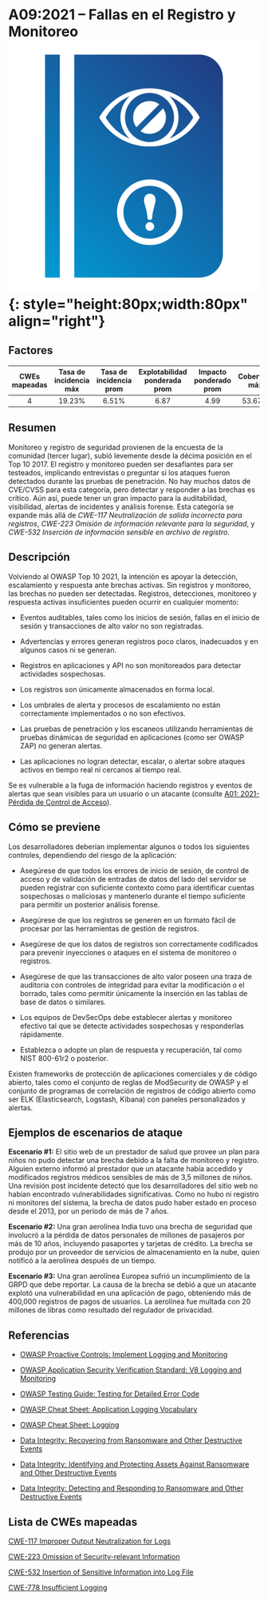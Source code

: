# A09:2021 – Fallas en el Registro y Monitoreo    ![icon](assets/TOP_10_Icons_Final_Security_Logging_and_Monitoring_Failures.png){: style="height:80px;width:80px" align="right"}

## Factores

| CWEs mapeadas | Tasa de incidencia máx | Tasa de incidencia prom | Explotabilidad ponderada prom| Impacto ponderado prom | Cobertura máx | Cobertura prom | Incidencias totales | Total CVEs |
|:-------------:|:--------------------:|:--------------------:|:--------------:|:--------------:|:----------------------:|:---------------------:|:-------------------:|:------------:|
| 4           | 19.23%             | 6.51%              | 6.87                 | 4.99                | 53.67%       | 39.97%       | 53,615            | 242        |

## Resumen

Monitoreo y registro de seguridad provienen de la encuesta de la comunidad (tercer lugar), subió levemente desde la décima posición en el Top 10 2017. El registro y monitoreo pueden ser desafiantes para ser testeados, implicando entrevistas o preguntar si los ataques fueron detectados durante las pruebas de penetración. No hay muchos datos de CVE/CVSS para esta categoría, pero detectar y responder a las brechas es crítico. Aún así, puede tener un gran impacto para la auditabilidad, visibilidad, alertas de incidentes y análisis forense. Esta categoría se expande más allá de *CWE-117 Neutralización de salida incorrecta para registros*, *CWE-223 Omisión de información relevante para la seguridad*, y *CWE-532 Inserción de información sensible en archivo de registro*.

## Descripción

Volviendo al OWASP Top 10 2021, la intención es apoyar la detección, escalamiento y respuesta ante brechas activas. Sin registros y monitoreo, las brechas no pueden ser detectadas. Registros, detecciones, monitoreo y respuesta activas insuficientes pueden ocurrir en cualquier momento:

-   Eventos auditables, tales como los inicios de sesión, fallas en el inicio de sesión y transacciones de alto valor no son registradas.

-   Advertencias y errores generan registros poco claros, inadecuados y en algunos casos ni se generan.

-   Registros en aplicaciones y API no son monitoreados para detectar actividades sospechosas.

-   Los registros son únicamente almacenados en forma local.

-   Los umbrales de alerta y procesos de escalamiento no están correctamente implementados o no son efectivos.

-   Las pruebas de penetración y los escaneos utilizando herramientas de pruebas dinámicas de seguridad en aplicaciones (como ser OWASP ZAP) no generan alertas.

-   Las aplicaciones no logran detectar, escalar, o alertar sobre ataques activos en tiempo real ni cercanos al tiempo real.

Se es vulnerable a la fuga de información haciendo registros y eventos de alertas que sean visibles para un usuario o un atacante (consulte [A01: 2021-Pérdida de Control de Acceso](A01_2021-Broken_Access_Control.md)).

## Cómo se previene

Los desarrolladores deberían implementar algunos o todos los siguientes controles, dependiendo del riesgo de la aplicación:

-   Asegúrese de que todos los errores de inicio de sesión, de control de acceso y de validación de entradas de datos del lado del servidor se pueden registrar con suficiente contexto como para identificar cuentas sospechosas o maliciosas y mantenerlo durante el tiempo suficiente para permitir un posterior análisis forense.

-   Asegúrese de que los registros se generen en un formato fácil de procesar por las herramientas de gestión de registros.

-   Asegúrese de que los datos de registros son correctamente codificados para prevenir inyecciones o ataques en el sistema de monitoreo o registros.

-   Asegúrese de que las transacciones de alto valor poseen una traza de auditoria con controles de integridad para evitar la modificación o el borrado, tales como permitir únicamente la inserción en las tablas de base de datos o similares.

-   Los equipos de DevSecOps debe establecer alertas y monitoreo efectivo tal que se detecte actividades sospechosas y responderlas rápidamente.

-   Establezca o adopte un plan de respuesta y recuperación, tal como NIST 800-61r2 o posterior.

Existen frameworks de protección de aplicaciones comerciales y de código abierto, tales como el conjunto de reglas de ModSecurity de OWASP y el conjunto de programas de correlación de registros de código abierto como ser ELK (Elasticsearch, Logstash, Kibana) con paneles personalizados y alertas.

## Ejemplos de escenarios de ataque

**Escenario #1:** El sitio web de un prestador de salud que provee un plan para niños no pudo detectar una brecha debido a la falta de monitoreo y registro. Alguien externo informó al prestador que un atacante había accedido y modificados registros médicos sensibles de más de 3,5 millones de niños. Una revisión post incidente detectó que los desarrolladores del sitio web no habían encontrado vulnerabilidades significativas. Como no hubo ni registro ni monitores del sistema, la brecha de datos pudo haber estado en proceso desde el 2013, por un período de más de 7 años.

**Escenario #2:** Una gran aerolínea India tuvo una brecha de seguridad que involucró a la pérdida de datos personales de millones de pasajeros por más de 10 años, incluyendo pasaportes y tarjetas de crédito. La brecha se produjo por un proveedor de servicios de almacenamiento en la nube, quien notificó a la aerolínea después de un tiempo.

**Escenario #3:** Una gran aerolínea Europea sufrió un incumplimiento de la GRPD que debe reportar. La causa de la brecha se debió a que un atacante explotó una vulnerabilidad en una aplicación de pago, obteniendo más de 400,000 registros de pagos de usuarios. La aerolínea fue multada con 20 millones de libras como resultado del regulador de privacidad.

## Referencias

-   [OWASP Proactive Controls: Implement Logging and Monitoring](https://owasp.org/www-project-proactive-controls/v3/en/c9-security-logging.html)

-   [OWASP Application Security Verification Standard: V8 Logging and Monitoring](https://owasp.org/www-project-application-security-verification-standard)

-   [OWASP Testing Guide: Testing for Detailed Error Code](https://owasp.org/www-project-web-security-testing-guide/v41/4-Web_Application_Security_Testing/08-Testing_for_Error_Handling/01-Testing_for_Error_Code)

-   [OWASP Cheat Sheet: Application Logging Vocabulary](https://cheatsheetseries.owasp.org/cheatsheets/Application_Logging_Vocabulary_Cheat_Sheet.html)

-   [OWASP Cheat Sheet: Logging](https://cheatsheetseries.owasp.org/cheatsheets/Logging_Cheat_Sheet.html)

-   [Data Integrity: Recovering from Ransomware and Other Destructive Events](https://csrc.nist.gov/publications/detail/sp/1800-11/final)

-   [Data Integrity: Identifying and Protecting Assets Against Ransomware and Other Destructive
    Events](https://csrc.nist.gov/publications/detail/sp/1800-25/final)

-   [Data Integrity: Detecting and Responding to Ransomware and Other Destructive Events](https://csrc.nist.gov/publications/detail/sp/1800-26/final)

## Lista de CWEs mapeadas 

[CWE-117 Improper Output Neutralization for Logs](https://cwe.mitre.org/data/definitions/117.html)

[CWE-223 Omission of Security-relevant Information](https://cwe.mitre.org/data/definitions/223.html)

[CWE-532 Insertion of Sensitive Information into Log File](https://cwe.mitre.org/data/definitions/532.html)

[CWE-778 Insufficient Logging](https://cwe.mitre.org/data/definitions/778.html)
